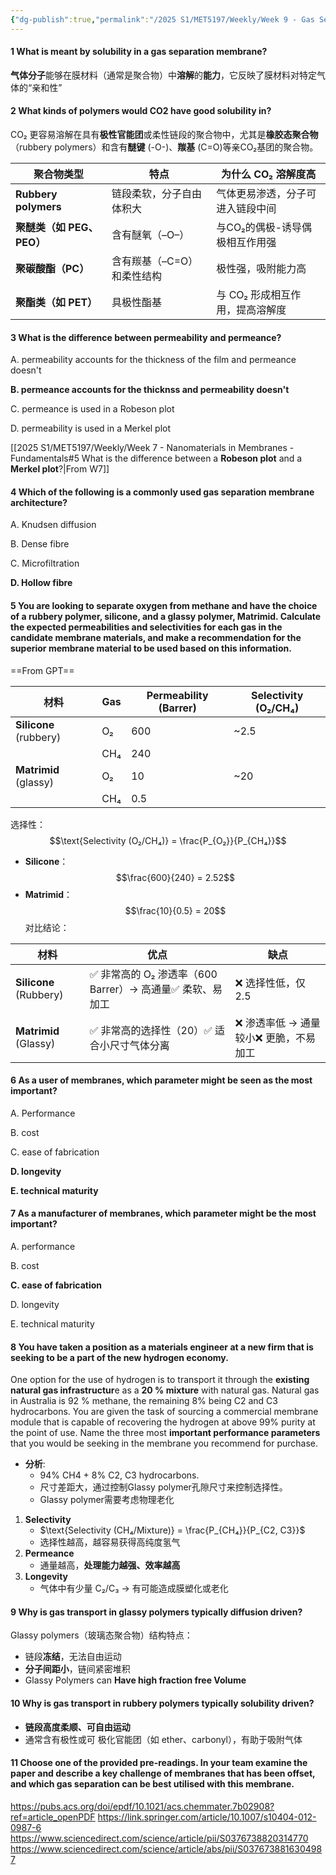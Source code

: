 ```yaml
---
{"dg-publish":true,"permalink":"/2025 S1/MET5197/Weekly/Week 9 - Gas Separation Membranes/"}
---
```


#### 1 What is meant by solubility in a gas separation membrane?
**气体分子**能够在膜材料（通常是聚合物）中**溶解**的**能力**，它反映了膜材料对特定气体的“亲和性”
#### 2 What kinds of polymers would CO2 have good solubility in?
CO₂ 更容易溶解在具有**极性官能团**或柔性链段的聚合物中，尤其是**橡胶态聚合物**（rubbery polymers）和含有**醚键** (-O-)、**羰基** (C=O)等亲CO₂基团的聚合物。

|聚合物类型|特点|为什么 CO₂ 溶解度高|
|---|---|---|
|**Rubbery polymers**|链段柔软，分子自由体积大|气体更易渗透，分子可进入链段中间|
|**聚醚类（如 PEG、PEO）**|含有醚氧（–O–）|与CO₂的偶极-诱导偶极相互作用强|
|**聚碳酸酯（PC）**|含有羰基（–C=O）和柔性结构|极性强，吸附能力高|
|**聚酯类（如 PET）**|具极性酯基|与 CO₂ 形成相互作用，提高溶解度|
#### 3 What is the difference between **permeability** and **permeance**?

A. permeability accounts for the thickness of the film and permeance doesn't

**B. permeance accounts for the thicknss and permeability doesn't**

C. permeance is used in a Robeson plot

D. permeability is used in a Merkel plot

[[2025 S1/MET5197/Weekly/Week 7 - Nanomaterials in Membranes - Fundamentals#5 What is the difference between a **Robeson plot** and a **Merkel plot**?\|From W7]]


#### 4 Which of the following is a commonly used **gas separation** membrane **architecture**?

A. Knudsen diffusion

B. Dense fibre

C. Microfiltration

**D. Hollow fibre**
#### 5 You are looking to **separate oxygen from methane** and have the **choice of a rubbery polymer**, **silicone**, and **a glassy polymer**, **Matrimid**. Calculate the **expected permeabilities and selectivities** for each gas in the candidate membrane materials, and make a recommendation for the superior membrane material to be used based on this information.
==From GPT==

|材料|Gas|Permeability (Barrer)|Selectivity (O₂/CH₄)|
|---|---|---|---|
|**Silicone** (rubbery)|O₂|600|~2.5|
||CH₄|240||
|**Matrimid** (glassy)|O₂|10|~20|
||CH₄|0.5||
选择性：
$$\text{Selectivity (O₂/CH₄)} = \frac{P_{O₂}}{P_{CH₄}}$$
- **Silicone**：
$$\frac{600}{240} = 2.52$$
- **Matrimid**：
$$\frac{10}{0.5} = 20$$
对比结论：

|材料|优点|缺点|
|---|---|---|
|**Silicone** (Rubbery)|✅ 非常高的 O₂ 渗透率（600 Barrer）→ 高通量✅ 柔软、易加工|❌ 选择性低，仅 2.5|
|**Matrimid** (Glassy)|✅ 非常高的选择性（20）✅ 适合小尺寸气体分离|❌ 渗透率低 → 通量较小❌ 更脆，不易加工|

#### 6 As a **user** of membranes, which **parameter** might be seen as the most important?

A. Performance

B. cost

C. ease of fabrication

**D. longevity**

**E. technical maturity**


#### 7 As a **manufacturer** of membranes, which **parameter** might be the most important?
A. performance

B. cost

**C. ease of fabrication**

D. longevity

E. technical maturity

#### 8 You have taken a position as a materials engineer at a new firm that is seeking to be a part of the new hydrogen economy.
One option for the use of hydrogen is to transport it through the **existing natural gas infrastructur**e as a **20 % mixture** with natural gas. 
Natural gas in Australia is 92 % methane, the remaining 8% being C2 and C3 hydrocarbons. You are given the task of sourcing a commercial membrane module that is capable of recovering the hydrogen at above 99% purity at the point of use. 
Name the three most **important performance parameters** that you would be seeking in the membrane you recommend for purchase.

- **分析**: 
	- 94% CH4 + 8% C2, C3 hydrocarbons.
	- 尺寸差距大，通过控制Glassy polymer孔隙尺寸来控制选择性。
	- Glassy polymer需要考虑物理老化

1. **Selectivity**
	-  $\text{Selectivity (CH₄/Mixture)} = \frac{P_{CH₄}}{P_{C2, C3}}$
	- 选择性越高，越容易获得高纯度氢气
2. **Permeance**
	- 通量越高，**处理能力越强、效率越高**
3. **Longevity**
	- 气体中有少量 C₂/C₃ → 有可能造成膜塑化或老化


#### 9 Why is gas transport in **glassy polymers** typically **diffusion driven**?
Glassy polymers（玻璃态聚合物）结构特点：
- 链段**冻结**，无法自由运动
- **分子间距小**，链间紧密堆积
- Glassy Polymers can **Have high fraction free Volume**
#### 10 Why is gas transport in **rubbery polymers** typically **solubility driven**?
- **链段高度柔顺、可自由运动**
- 通常含有极性或可 极化官能团（如 ether、carbonyl），有助于吸附气体



#### 11 Choose one of the provided pre-readings. In your team examine the paper and describe a key challenge of membranes that has been offset, and which gas separation can be best utilised with this membrane.

https://pubs.acs.org/doi/epdf/10.1021/acs.chemmater.7b02908?ref=article_openPDF
https://link.springer.com/article/10.1007/s10404-012-0987-6
https://www.sciencedirect.com/science/article/pii/S0376738820314770
https://www.sciencedirect.com/science/article/abs/pii/S0376738816304987
